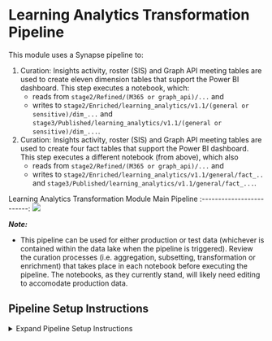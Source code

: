 # Learning Analytics Transformation Pipeline

This module uses a Synapse pipeline to:

1. Curation: Insights activity, roster (SIS) and Graph API meeting tables are used to create eleven dimension tables that support the Power BI dashboard. This step executes a notebook, which:
    * reads from ```stage2/Refined/(M365 or graph_api)/...``` and 
    * writes to ```stage2/Enriched/learning_analytics/v1.1/(general or sensitive)/dim_...``` and ```stage3/Published/learning_analytics/v1.1/(general or sensitive)/dim_...```.
2. Curation: Insights activity, roster (SIS) and Graph API meeting tables are used to create four fact tables that support the Power BI dashboard. This step executes a different notebook (from above), which also 
    * reads from ```stage2/Refined/(M365 or graph_api)/...``` and 
    * writes to ```stage2/Enriched/learning_analytics/v1.1/general/fact_..``` and ```stage3/Published/learning_analytics/v1.1/general/fact_...```.

Learning Analytics Transformation Module Main Pipeline
:-------------------------:
![](https://github.com/microsoft/OpenEduAnalytics/blob/main/modules/module_catalog/Transformation/Learning_Analytics/docs/images/v0.1/LA_Transformation_v0.1_pipeline_overview.png) 

<strong><em>Note:</strong></em>
 - This pipeline can be used for either production or test data (whichever is contained within the data lake when the pipeline is triggered). Review the curation processes (i.e. aggregation, subsetting, transformation or enrichment) that takes place in each notebook before executing the pipeline. The notebooks, as they currently stand, will likely need editing to accomodate production data.
 
## Pipeline Setup Instructions

<details><summary>Expand Pipeline Setup Instructions</summary>
<p>

1. Ensure you've already deployed and refined Microsoft Education Insights and Microsoft Graph API higher education test data.
2. Install the module to your workspace, as outlined in the instructions.
3. Once successfully installed, choose which workspace to work in.
![](https://github.com/microsoft/OpenEduAnalytics/blob/main/modules/module_catalog/Transformation/Learning_Analytics/docs/images/v0.1/LA_Transformation_v0.1_pipeline_instructions_p1.png)

4. Navigate to the [LA_build_dimension_tables notebook](https://github.com/microsoft/OpenEduAnalytics/tree/main/modules/module_catalog/Transformation/Learning_Analytics/notebook). Review the modules used, table curation process, and the steps outlined; edit this notebook as needed to create the final dimension tables.
   * <strong><em>NOTE:</strong></em> You may have to attach notebook(s) to Spark pools, if not automatically connected following package installation. This is done by opening the notebooks used in the pipeline, and checking that the top header where Azure Synapse notebooks are attached in the "Attach to" field. Otherwise, there will be a notification "Please select a Spark pool to attach before running cell!" Manually attach this notebook to a Spark pool.
![](https://github.com/microsoft/OpenEduAnalytics/blob/main/modules/module_catalog/Transformation/Learning_Analytics/docs/images/v0.1/LA_Transformation_v0.1_pipeline_instructions_p2.png)

4. Navigate to the [LA_build_fact_tables notebook](https://github.com/microsoft/OpenEduAnalytics/blob/main/packages/package_catalog/Learning_Analytics/notebooks). Review the modules used, table curation process, and the steps outlined; edit this notebook as needed to create the final fact tables.
   * <strong><em>NOTE:</strong></em> You may have to attach notebook(s) to Spark pools, if not automatically connected following package installation. This is done by opening the notebooks used in the pipeline, and checking that the top header where Azure Synapse notebooks are attached in the "Attach to" field. Otherwise, there will be a notification "Please select a Spark pool to attach before running cell!" Manually attach this notebook to a Spark pool.
![](https://github.com/microsoft/OpenEduAnalytics/blob/main/modules/module_catalog/Transformation/Learning_Analytics/docs/images/v0.1/LA_Transformation_v0.1_pipeline_instructions_p3.png)

5. Commit/Publish any changes and trigger the pipeline.

6. Once the pipeline has been successfully executed, verify that:

- Data has landed in stage2/Enriched.
![](https://github.com/microsoft/OpenEduAnalytics/blob/main/modules/module_catalog/Transformation/Learning_Analytics/docs/images/v0.1/LA_Transformation_v0.1_pipeline_instructions_p4.png)

- Data has been ingested to stage3/Published.
![](https://github.com/microsoft/OpenEduAnalytics/blob/main/modules/module_catalog/Transformation/Learning_Analytics/docs/images/v0.1/LA_Transformation_v0.1_pipeline_instructions_p5.png)

</p>
</details>
